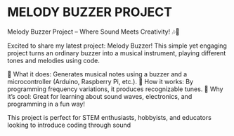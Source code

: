 # MELODY BUZZER PROJECT 

Melody Buzzer Project – Where Sound Meets Creativity! 🎶🔔

Excited to share my latest project: Melody Buzzer! This simple yet engaging project turns an ordinary buzzer into a musical instrument, playing different tones and melodies using code.

🔹 What it does: Generates musical notes using a buzzer and a microcontroller (Arduino, Raspberry Pi, etc.).
🔹 How it works: By programming frequency variations, it produces recognizable tunes.
🔹 Why it’s cool: Great for learning about sound waves, electronics, and programming in a fun way!

This project is perfect for STEM enthusiasts, hobbyists, and educators looking to introduce coding through sound
